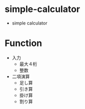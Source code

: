 # simple-calculator

- simple calculator

# Function

- 入力
  - 最大４桁
  - 整数
- 二項演算
  - 足し算
  - 引き算
  - 掛け算
  - 割り算

